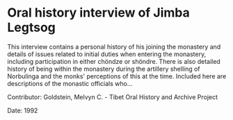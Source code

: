 # Oral history interview of Jimba Legtsog  
This interview contains a personal history of his joining the monastery and details of issues related to initial duties when entering the monastery, including participation in either chöndze or shöndre. There is also detailed history of being within the monastery during the artillery shelling of Norbulinga and the monks' perceptions of this at the time. Included here are descriptions of the monastic officials who... 

Contributor: Goldstein, Melvyn C. - Tibet Oral History and Archive Project  

Date:
1992  

